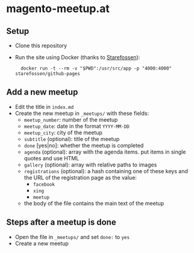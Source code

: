 # magento-meetup.at

## Setup

* Clone this repository
* Run the site using Docker (thanks to [Starefossen](https://github.com/Starefossen/docker-github-pages)):
        
        docker run -t --rm -v "$PWD":/usr/src/app -p "4000:4000" starefossen/github-pages

## Add a new meetup

* Edit the title in `index.md`
* Create the new meetup in `_meetups/` with these fields:
  * `meetup_number`: number of the meetup
  * `meetup_date`: date in the format `YYYY-MM-DD`
  * `meetup_city`: city of the meetup
  * `subtitle` (optional): title of the meetup
  * `done` [yes|no]: whether the meetup is completed
  * `agenda` (optional): array with the agenda items. put items in single quotes and use HTML
  * `gallery` (optional): array with relative paths to images
  * `registrations` (optional): a hash containing one of these keys and the URL of the registration page as the value:
       - `facebook`
       - `xing`
       - `meetup`
  * the body of the file contains the main text of the meetup

## Steps after a meetup is done

* Open the file in `_meetups/` and set `done:` to `yes`
* Create a new meetup  
